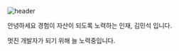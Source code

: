 ![header](https://capsule-render.vercel.app/api?type=waving&color=auto&height=200&section=header&text=Welcome%20to%20Minchi's%20Github&fontSize=50&animation=twinkling&text-color=black)

<p align="left">안녕하세요 경험이 자산이 되도록 노력하는 인재, 김민석 입니다.</p>
<p align="left">멋진 개발자가 되기 위해 늘 노력중입니다.</p>

  

